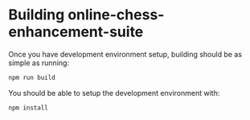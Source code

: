 # Building online-chess-enhancement-suite

Once you have development environment setup, building should be as simple as running:

```sh
npm run build
```

You should be able to setup the development environment with:
```sh
npm install
```

